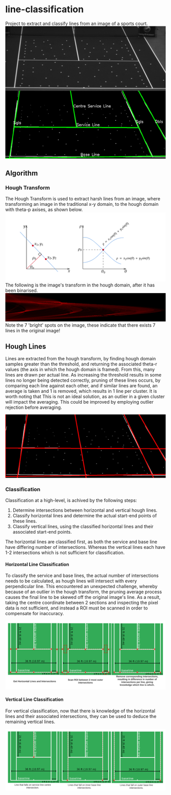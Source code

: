 # line-classification
Project to extract and classify lines from an image of a sports court.
![Hough Domain](/doc/results.png)


## Algorithm
### Hough Transform
The Hough Transform is used to extract harsh lines from an image, where transforming an image in the traditional x-y domain, to the hough domain with theta-p axises, as shown below.
![Hough Domain](/doc/hough-domain.png)
The following is the image's transform in the hough domain, after it has been binarised.
![Hough Transform](/doc/hough-transform.png)
Note the 7 'bright' spots on the image, these indicate that there exists 7 lines in the original image!

## Hough Lines
Lines are extracted from the hough transform, by finding hough domain samples greater than the threshold, and returning the associated theta-r values (the axis in which the hough domain is framed). From this, many lines are drawn per actual line. As increasing the threshold results in some lines no longer being detected correctly, pruning of these lines occurs, by comparing each line against each other, and if similar lines are found, an average is taken and 1 is removed, which results in 1 line per cluster. It is worth noting that This is not an ideal solution, as an outlier in a given cluster will impact the averaging. This could be improved by employing outlier rejection before averaging.

![Hough Lines](/doc/hough-lines.png)

### Classification
Classification at a high-level, is achived by the following steps:
1) Determine intersections between horizontal and vertical hough lines.
2) Classify horizontal lines and determine the actual start-end points of these lines.
3) Classify vertical lines, using the classified horizontal lines and their associated start-end points.

The horizontal lines are classified first, as both the service and base line have differing number of intersections. Whereas the vertical lines each have 1-2 intersections which is not sufficient for classification.



#### Horizontal Line Classification
To classify the service and base lines, the actual number of intersections needs to be calculated, as hough lines will intersect with every perpendicular line. This encountered an unexpected challenge, whereby because of an outlier in the hough transform, the pruning average process causes the final line to be skewed off the original image's line. As a result, taking the centre coordinate between 2 sections and inspecting the pixel data is not sufficient, and instead a ROI must be scanned in order to compensate for inaccuracy.

![Horizontal Classification](/doc/horz-process.png)

#### Vertical Line Classification
For vertical classification, now that there is knowledge of the horizontal lines and their associated intersections, they can be used to deduce the remaining vertical lines.

![Vertical Classification](/doc/vert-process.png)